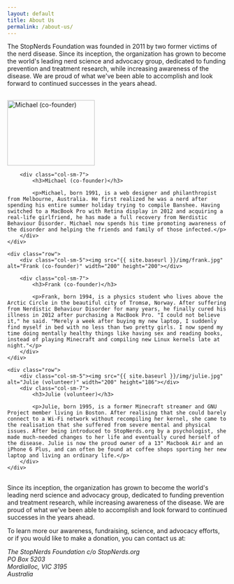 ```yaml
---
layout: default
title: About Us
permalink: /about-us/
---
```


The StopNerds Foundation was founded in 2011 by two former victims of the nerd disease. Since its inception, the organization has grown to become the world's leading nerd science and advocacy group, dedicated to funding prevention and treatment research, while increasing awareness of the disease. We are proud of what we've been able to accomplish and look forward to continued successes in the years ahead.

<style>
    .stopnerds-members .row {
        margin: 30px 0;
    }
    .stopnerds-members h3 {
        margin-top: 0;
    }
    .col-sm-5 {
        width: 100%;
        max-width: 250px;
    }
</style>

<div class="stopnerds-members">
    <div class="row">
        <div class="col-sm-5"><img src="{{ site.baseurl }}/img/michael.jpg" alt="Michael (co-founder)" width="200" height="150"></div>

        <div class="col-sm-7">
            <h3>Michael (co-founder)</h3>

            <p>Michael, born 1991, is a web designer and philanthropist from Melbourne, Australia. He first realized he was a nerd after spending his entire summer holiday trying to compile Banshee. Having switched to a MacBook Pro with Retina display in 2012 and acquiring a real-life girlfriend, he has made a full recovery from Nerdistic Behaviour Disorder. Michael now spends his time promoting awareness of the disorder and helping the friends and family of those infected.</p>
        </div>
    </div>

    <div class="row">
        <div class="col-sm-5"><img src="{{ site.baseurl }}/img/frank.jpg" alt="Frank (co-founder)" width="200" height="200"></div>

        <div class="col-sm-7">
            <h3>Frank (co-founder)</h3>

            <p>Frank, born 1994, is a physics student who lives above the Arctic Circle in the beautiful city of Tromsø, Norway. After suffering from Nerdistic Behaviour Disorder for many years, he finally cured his illness in 2012 after purchasing a MacBook Pro. "I could not believe it," he said. "Merely a week after buying my new laptop, I suddenly find myself in bed with no less than two pretty girls. I now spend my time doing mentally healthy things like having sex and reading books, instead of playing Minecraft and compiling new Linux kernels late at night."</p>
        </div>
    </div>

    <div class="row">
        <div class="col-sm-5"><img src="{{ site.baseurl }}/img/julie.jpg" alt="Julie (volunteer)" width="200" height="186"></div>
        <div class="col-sm-7">
            <h3>Julie (volunteer)</h3>

            <p>Julie, born 1995, is a former Minecraft streamer and GNU Project member living in Boston. After realising that she could barely connect to a Wi-Fi network without recompiling her kernel, she came to the realisation that she suffered from severe mental and physical issues. After being introduced to StopNerds.org by a psychologist, she made much-needed changes to her life and eventually cured herself of the disease. Julie is now the proud owner of a 13" Macbook Air and an iPhone 6 Plus, and can often be found at coffee shops sporting her new laptop and living an ordinary life.</p>
        </div>
    </div>
</div>

Since its inception, the organization has grown to become the world's leading nerd science and advocacy group, dedicated to funding prevention and treatment research, while increasing awareness of the disease. We are proud of what we've been able to accomplish and look forward to continued successes in the years ahead.

To learn more our awareness, fundraising, science, and advocacy efforts, or if you would like to make a donation, you can contact us at:

<address>
The StopNerds Foundation c/o StopNerds.org<br>
PO Box 5203<br>
Mordialloc, VIC 3195<br>
Australia
</address>
